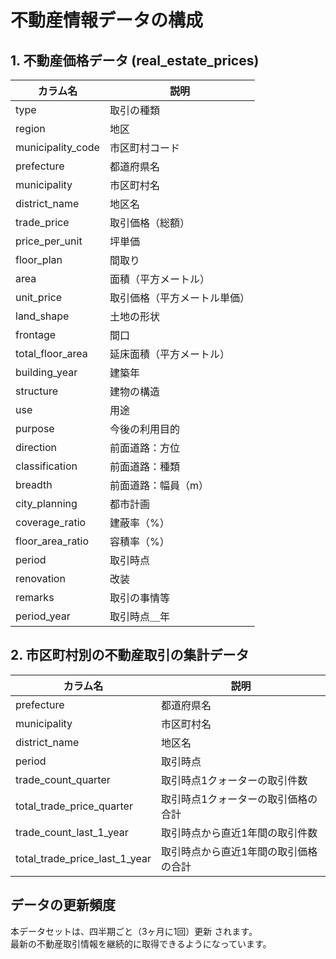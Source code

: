 # 不動産情報データの構成

## 1. 不動産価格データ (real_estate_prices)

| カラム名            | 説明                         |
|--------------------|-----------------------------|
| type               | 取引の種類                   |
| region             | 地区                         |
| municipality_code  | 市区町村コード               |
| prefecture         | 都道府県名                   |
| municipality       | 市区町村名                   |
| district_name      | 地区名                       |
| trade_price        | 取引価格（総額）             |
| price_per_unit     | 坪単価                       |
| floor_plan         | 間取り                       |
| area               | 面積（平方メートル）         |
| unit_price         | 取引価格（平方メートル単価） |
| land_shape         | 土地の形状                   |
| frontage           | 間口                         |
| total_floor_area   | 延床面積（平方メートル）     |
| building_year      | 建築年                       |
| structure          | 建物の構造                   |
| use                | 用途                    |
| purpose            | 今後の利用目的          |
| direction          | 前面道路：方位          |
| classification     | 前面道路：種類          |
| breadth            | 前面道路：幅員（m）     |
| city_planning      | 都市計画                |
| coverage_ratio     | 建蔽率（%）            |
| floor_area_ratio  | 容積率（%）            |
| period             | 取引時点                |
| renovation         | 改装                    |
| remarks            | 取引の事情等            |
| period_year        | 取引時点＿年            |

## 2. 市区町村別の不動産取引の集計データ

| カラム名                     | 説明                               |
|----------------------------|-----------------------------------|
| prefecture                 | 都道府県名                            |
| municipality               | 市区町村名                            |
| district_name              | 地区名                               |
| period                     | 取引時点                              |
| trade_count_quarter        | 取引時点1クォーターの取引件数         |
| total_trade_price_quarter  | 取引時点1クォーターの取引価格の合計   |
| trade_count_last_1_year    | 取引時点から直近1年間の取引件数       |
| total_trade_price_last_1_year | 取引時点から直近1年間の取引価格の合計 |

## データの更新頻度
本データセットは、四半期ごと（3ヶ月に1回）更新 されます。<br>
最新の不動産取引情報を継続的に取得できるようになっています。
